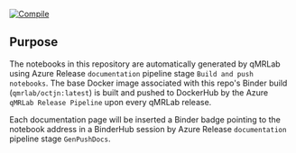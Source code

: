[![Compile](https://vsrm.dev.azure.com/neuropoly/_apis/public/Release/badge/46799180-12b7-4319-b8e7-94e1d39047e7/3/10)](https://dev.azure.com/neuropoly/qMRLab/_release?view=mine&_a=releases&definitionId=3)

## Purpose 

The notebooks in this repository are automatically generated by qMRLab using Azure Release `documentation` pipeline stage `Build and push notebooks`. The base Docker image associated with this repo's Binder build (`qmrlab/octjn:latest`) is built and pushed to DockerHub by the Azure `qMRLab Release Pipeline` upon every qMRLab release.

Each documentation page will be inserted a Binder badge pointing to the notebook address in a BinderHub session by Azure Release `documentation` pipeline stage `GenPushDocs`. 

